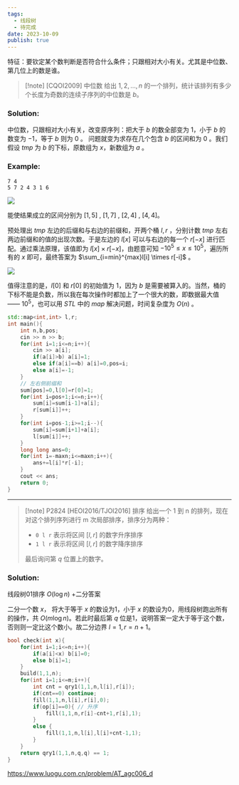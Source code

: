 ```yaml
---
tags:
  - 线段树
  - 待完成
date: 2023-10-09
publish: true
---
```

特征：要钦定某个数判断是否符合什么条件；只跟相对大小有关。尤其是中位数、第几位上的数是谁。

> [!note] [CQOI2009] 中位数
> 给出 $1,2,...,n$ 的一个排列，统计该排列有多少个长度为奇数的连续子序列的中位数是 $b$。
### Solution:

中位数，只跟相对大小有关，改变原序列：把大于 $b$ 的数全部变为 $1$，小于 $b$ 的数变为 $-1$，等于 $b$ 则为 $0$ 。
问题就变为求存在几个包含 $b$ 的区间和为 $0$ 。我们假设 $tmp$ 为 $b$ 的下标，原数组为 $x$，新数组为 $a$ 。

### Example:
```
7 4
5 7 2 4 3 1 6
```

![](https://cdn.luogu.com.cn/upload/pic/51589.png)

能使结果成立的区间分别为 $[1,5]$ , $[1,7]$ , $[2,4]$ , $[4,4]$。

预处理出 $tmp$ 左边的后缀和与右边的前缀和，开两个桶 $l,r$ ，分别计数 $tmp$ 左右两边前缀和的值的出现次数。于是左边的 $l[x]$ 可以与右边的每一个 $r[-x]$ 进行匹配。通过乘法原理，该值即为 $l[x] \times r[-x]$，由题意可知 $-10^5 \le x \le 10^5$，遍历所有的 $x$ 即可，最终答案为 $\sum_{i=min}^{max}l[i] \times r[-i]$ 。

![](https://cdn.luogu.com.cn/upload/pic/51610.png)

值得注意的是，$l[0]$ 和 $r[0]$ 的初始值为 $1$，因为 $b$ 是需要被算入的。当然，桶的下标不能是负数，所以我在每次操作时都加上了一个很大的数，即数据最大值 —— $10^5$，也可以用 $STL$ 中的 $map$ 解决问题，时间复杂度为 $O(n)$ 。

```cpp
std::map<int,int> l,r;
int main(){
	int n,b,pos;
	cin >> n >> b;
	for(int i=1;i<=n;i++){
		cin >> a[i];
		if(a[i]>b) a[i]=1;
		else if(a[i]==b) a[i]=0,pos=i;
		else a[i]=-1;
	}
	// 左右侧前缀和
	sum[pos]=0,l[0]=r[0]=1;
	for(int i=pos+1;i<=n;i++){
		sum[i]=sum[i-1]+a[i];
		r[sum[i]]++;
	}
	for(int i=pos-1;i>=1;i--){
		sum[i]=sum[i+1]+a[i];
		l[sum[i]]++;
	}
	long long ans=0;
	for(int i=-maxn;i<=maxn;i++){
		ans+=l[i]*r[-i];
	}
	cout << ans;
	return 0;
}
```

------------
> [!note] P2824 [HEOI2016/TJOI2016] 排序
> 给出一个 1 到 n 的排列，现在对这个排列序列进行 m 次局部排序，排序分为两种：
> -   `0 l r` 表示将区间 $[l,r]$ 的数字升序排序
> -   `1 l r` 表示将区间 $[l,r]$ 的数字降序排序
>
> 最后询问第 $q$ 位置上的数字。
### Solution:

线段树01排序 $O(\log n)$ +二分答案

二分一个数 $x$，  将大于等于 $x$ 的数设为1，小于 $x$ 的数设为0，用线段树跑出所有的操作，共 $O(m\log n)$。若此时最后第 $q$ 位是1，说明答案一定大于等于这个数，否则则一定比这个数小。故二分边界 $l=1,r=n+1$。

```cpp
bool check(int x){
	for(int i=1;i<=n;i++){
		if(a[i]<x) b[i]=0;
		else b[i]=1;
	}
	build(1,1,n);
	for(int i=1;i<=m;i++){
		int cnt = qry1(1,1,n,l[i],r[i]);
		if(cnt==0) continue;
		fill(1,1,n,l[i],r[i],0);
		if(op[i]==0){ // 升序
			fill(1,1,n,r[i]-cnt+1,r[i],1);
		}
		else {
			fill(1,1,n,l[i],l[i]+cnt-1,1);
		}
	}
	return qry1(1,1,n,q,q) == 1;
}
```


https://www.luogu.com.cn/problem/AT_agc006_d